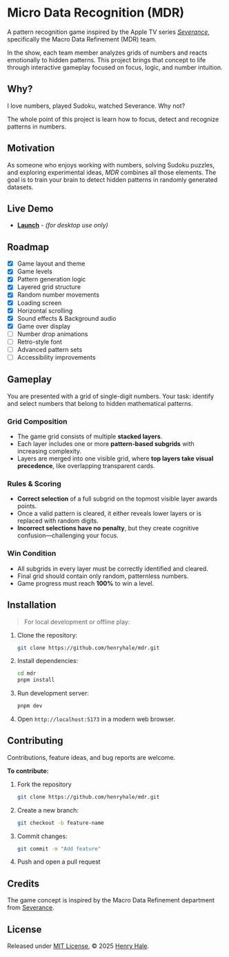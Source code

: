 # Micro Data Recognition (MDR)

A pattern recognition game inspired by the Apple TV series [_Severance_](https://wikipedia.org/wiki/Severance_(TV_series)), specifically the Macro Data Refinement (MDR) team.

In the show, each team member analyzes grids of numbers and reacts emotionally to hidden patterns. This project brings that concept to life through interactive gameplay focused on focus, logic, and number intuition.

## Why?

I love numbers, played Sudoku, watched Severance. Why not?

The whole point of this project is learn how to focus, detect and recognize patterns in numbers.

## Motivation

As someone who enjoys working with numbers, solving Sudoku puzzles, and exploring experimental ideas, *MDR* combines all those elements. The goal is to train your brain to detect hidden patterns in randomly generated datasets.

## Live Demo

- [**Launch**](henryhale.github.io/mdr) - _(for desktop use only)_

## Roadmap

- [x] Game layout and theme
- [x] Game levels
- [x] Pattern generation logic 
- [x] Layered grid structure
- [x] Random number movements
- [x] Loading screen
- [x] Horizontal scrolling
- [x] Sound effects & Background audio
- [x] Game over display
- [ ] Number drop animations
- [ ] Retro-style font
- [ ] Advanced pattern sets
- [ ] Accessibility improvements

## Gameplay

You are presented with a grid of single-digit numbers. Your task: identify and select numbers that belong to hidden mathematical patterns.

### Grid Composition

- The game grid consists of multiple **stacked layers**.
- Each layer includes one or more **pattern-based subgrids** with increasing complexity.
- Layers are merged into one visible grid, where **top layers take visual precedence**, like overlapping transparent cards.

### Rules & Scoring

- **Correct selection** of a full subgrid on the topmost visible layer awards points.
- Once a valid pattern is cleared, it either reveals lower layers or is replaced with random digits.
- **Incorrect selections have no penalty**, but they create cognitive confusion—challenging your focus.

### Win Condition

- All subgrids in every layer must be correctly identified and cleared.
- Final grid should contain only random, patternless numbers.
- Game progress must reach **100%** to win a level.


## Installation

> For local development or offline play:

1. Clone the repository:  
    ```bash
    git clone https://github.com/henryhale/mdr.git
    ```
2. Install dependencies:
    ```bash
    cd mdr
    pnpm install
    ```
3. Run development server:
    ```bash
    pnpm dev
    ```
4. Open `http://localhost:5173` in a modern web browser.

## Contributing

Contributions, feature ideas, and bug reports are welcome.

**To contribute:**

1. Fork the repository
    ```bash
    git clone https://github.com/henryhale/mdr.git
    ```
2. Create a new branch:
    ```bash
    git checkout -b feature-name
    ```
3. Commit changes:
    ```bash
    git commit -m "Add feature"
    ```
4. Push and open a pull request

## Credits

The game concept is inspired by the Macro Data Refinement department from [Severance](https://wikipedia.org/wiki/Severance_(TV_series)).

## License

Released under [MIT License](./LICENSE.txt), &copy; 2025 [Henry Hale](https://github.com/henryhale).
